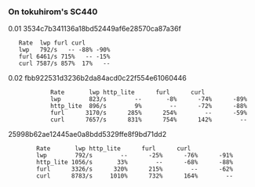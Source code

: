 ### On tokuhirom's SC440

0.01 3534c7b341136a18bd52449af6e28570ca87a36f

       Rate  lwp furl curl
       lwp   792/s   -- -88% -90%
       furl 6461/s 715%   -- -15%
       curl 7587/s 857%  17%   --

0.02 fbb922531d3236b2da84acd0c22f554e61060446

                Rate       lwp http_lite      furl      curl
                lwp        823/s        --       -8%      -74%      -89%
                http_lite  896/s        9%        --      -72%      -88%
                furl      3170/s      285%      254%        --      -59%
                curl      7657/s      831%      754%      142%        --

25998b62ae12445ae0a8bdd5329ffe8f9bd71dd2

            Rate       lwp http_lite      furl      curl
            lwp        792/s        --      -25%      -76%      -91%
            http_lite 1056/s       33%        --      -68%      -88%
            furl      3326/s      320%      215%        --      -62%
            curl      8783/s     1010%      732%      164%        --
